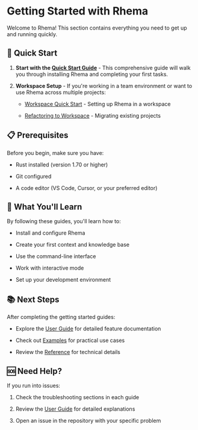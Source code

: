 # Getting Started with Rhema


Welcome to Rhema! This section contains everything you need to get up and running quickly.

## 🚀 Quick Start


1. **Start with the [Quick Start Guide](./quick-start.md)** - This comprehensive guide will walk you through installing Rhema and completing your first tasks.

2. **Workspace Setup** - If you're working in a team environment or want to use Rhema across multiple projects:

   - [Workspace Quick Start](./WORKSPACE_QUICK_START.md) - Setting up Rhema in a workspace

   - [Refactoring to Workspace](./REFACTORING_TO_WORKSPACE.md) - Migrating existing projects

## 📋 Prerequisites


Before you begin, make sure you have:

- Rust installed (version 1.70 or higher)

- Git configured

- A code editor (VS Code, Cursor, or your preferred editor)

## 🎯 What You'll Learn


By following these guides, you'll learn how to:

- Install and configure Rhema

- Create your first context and knowledge base

- Use the command-line interface

- Work with interactive mode

- Set up your development environment

## 📚 Next Steps


After completing the getting started guides:

- Explore the [User Guide](../user-guide/) for detailed feature documentation

- Check out [Examples](../examples/) for practical use cases

- Review the [Reference](../reference/) for technical details

## 🆘 Need Help?


If you run into issues:

1. Check the troubleshooting sections in each guide

2. Review the [User Guide](../user-guide/) for detailed explanations

3. Open an issue in the repository with your specific problem 